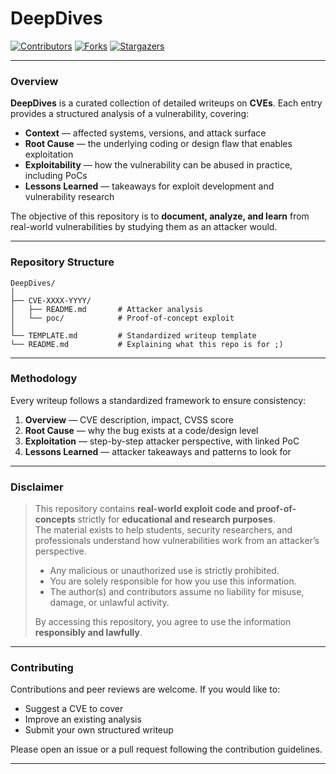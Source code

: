 # DeepDives

[![Contributors][contributors-shield]][contributors-url] 
[![Forks][forks-shield]][forks-url] 
[![Stargazers][stars-shield]][stars-url] 
 
---

### Overview

**DeepDives** is a curated collection of detailed writeups on **CVEs**. Each entry provides a structured analysis of a vulnerability, covering:

- **Context** — affected systems, versions, and attack surface
- **Root Cause** — the underlying coding or design flaw that enables exploitation
- **Exploitability** — how the vulnerability can be abused in practice, including PoCs
- **Lessons Learned** — takeaways for exploit development and vulnerability research

The objective of this repository is to **document, analyze, and learn** from real-world vulnerabilities by studying them as an attacker would.

---

### Repository Structure

```text
DeepDives/
│
├── CVE-XXXX-YYYY/
│   ├── README.md       # Attacker analysis
│   └── poc/            # Proof-of-concept exploit
│
└── TEMPLATE.md         # Standardized writeup template
└── README.md           # Explaining what this repo is for ;)
```
---

### Methodology

Every writeup follows a standardized framework to ensure consistency:

1. **Overview** — CVE description, impact, CVSS score
2. **Root Cause** — why the bug exists at a code/design level
3. **Exploitation** — step-by-step attacker perspective, with linked PoC
4. **Lessons Learned** — attacker takeaways and patterns to look for

---

### Disclaimer

> This repository contains **real-world exploit code and proof-of-concepts** strictly for **educational and research purposes**.  
> The material exists to help students, security researchers, and professionals understand how vulnerabilities work from an attacker’s perspective.
> - Any malicious or unauthorized use is strictly prohibited.  
> - You are solely responsible for how you use this information.  
> - The author(s) and contributors assume no liability for misuse, damage, or unlawful activity.
> 
> By accessing this repository, you agree to use the information **responsibly and lawfully**.

---

### Contributing

Contributions and peer reviews are welcome. If you would like to:

* Suggest a CVE to cover
* Improve an existing analysis
* Submit your own structured writeup

Please open an issue or a pull request following the contribution guidelines.

---
[contributors-shield]: https://img.shields.io/github/contributors/R4ptX/DeepDives?style=for-the-badge
[contributors-url]: https://github.com/R4ptX/DeepDives/graphs/contributors
[forks-shield]: https://img.shields.io/github/forks/R4ptX/DeepDives?style=for-the-badge
[forks-url]: https://github.com/R4ptX/DeepDives/network/members
[stars-shield]: https://img.shields.io/github/stars/R4ptX/DeepDives?style=for-the-badge
[stars-url]: https://github.com/R4ptX/DeepDives/stargazers
